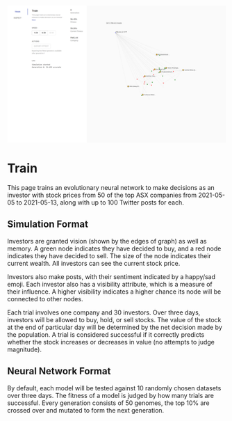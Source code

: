 ![train.png](./train.png)

# Train

This page trains an evolutionary neural network to make decisions as an investor with stock prices from 50 of the top ASX companies from 2021-05-05 to 2021-05-13, along with up to 100 Twitter posts for each.

## Simulation Format

Investors are granted vision (shown by the edges of graph) as well as memory. A green node indicates they have decided to buy, and a red node indicates they have decided to sell. The size of the node indicates their current wealth. All investors can see the current stock price.

Investors also make posts, with their sentiment indicated by a happy/sad emoji. Each investor also has a visibility attribute, which is a measure of their influence. A higher visibility indicates a higher chance its node will be connected to other nodes.

Each trial involves one company and 30 investors. Over three days, investors will be allowed to buy, hold, or sell stocks. The value of the stock at the end of particular day will be determined by the net decision made by the population. A trial is considered successful if it correctly predicts whether the stock increases or decreases in value (no attempts to judge magnitude).

## Neural Network Format

By default, each model will be tested against 10 randomly chosen datasets over three days. The fitness of a model is judged by how many trials are successful. Every generation consists of 50 genomes, the top 10% are crossed over and mutated to form the next generation.
